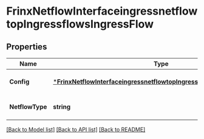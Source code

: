 # FrinxNetflowInterfaceingressnetflowtopIngressflowsIngressFlow

## Properties
Name | Type | Description | Notes
------------ | ------------- | ------------- | -------------
**Config** | [***FrinxNetflowInterfaceingressnetflowtopIngressflowsIngressflowConfig**](frinx.netflow.interfaceingressnetflowtop.ingressflows.ingressflow.Config.md) | Optional[Configuration data ] REF:Optional.empty | [optional] [default to null]
**NetflowType** | **string** | Optional[Reference to type list key] REF:Optional.empty | [optional] [default to null]

[[Back to Model list]](../README.md#documentation-for-models) [[Back to API list]](../README.md#documentation-for-api-endpoints) [[Back to README]](../README.md)


